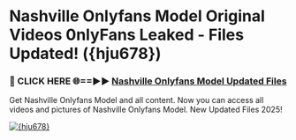 # Nashville Onlyfans Model Original Videos 0nlyFans Leaked - Files Updated! ({hju678})

<h3>🔴 CLICK HERE 🌐==►► <a href="https://tinyurl.com/ms9xzufz" rel="nofollow">Nashville Onlyfans Model Updated Files</a></h3>

Get Nashville Onlyfans Model and all content. Now you can access all videos and pictures of Nashville Onlyfans Model. New Updated Files 2025!

[![{hju678}](https://i.imgur.com/PQ7UWWw.gif)](https://tinyurl.com/ms9xzufz)